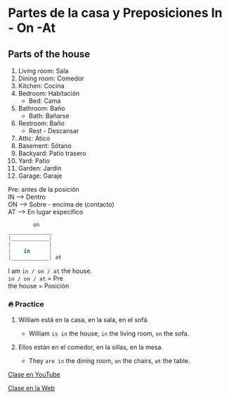 # Partes de la casa y Preposiciones In - On -At

## Parts of the house

1. Living room: Sala
2. Dining room: Comedor
3. Kitchen: Cocina
4. Bedroom: Habitación
	- Bed: Cama
5. Bathroom: Baño
	- Bath: Bañarse
6. Restroom: Baño
	- Rest - Descansar
7. Attic: Ático
8. Basement: Sótano
9. Backyard: Patio trasero
10. Yard: Patio
11. Garden: Jardín
12. Garage: Garaje

Pre: antes de la posición   
IN --> Dentro   
ON --> Sobre - encima de (contacto)   
AT --> En lugar específico

```js
		on
______________
|____________|
|            |
|    in      |
|____________| at  
```

I am `in / on / at` the house.   
`in / on / at` = Pre   
the house = Posición 

### 🔥 Practice

1. William está en la casa, en la sala, en el sofá.
	- William `is in` the house, `in` the living room, `on` the sofa.

2. Ellos están en el comedor, en la sillas, en la mesa.
	- They `are in` the dining room, `on` the chairs, `at` the table.

[Clase en YouTube](https://www.youtube.com/watch?v=ozpZ67NKgaI&list=PLgrNDDl9MxYmUmf19zPiljdg8FKIRmP78&index=2)

[Clase en la Web](https://www.pacho8a.com/ingl%C3%A9s/curso-ingl%C3%A9s-desde-cero/lecci%C3%B3n-2/)
